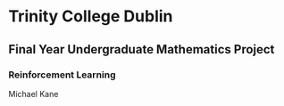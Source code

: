 # Trinity College Dublin
## Final Year Undergraduate Mathematics Project
### Reinforcement Learning 

Michael Kane

